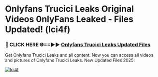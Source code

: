 # Onlyfans Trucici Leaks Original Videos 0nlyFans Leaked - Files Updated! (lci4f)

<h3>🔴 CLICK HERE 🌐==►► <a href="https://tinyurl.com/x26r9saj" rel="nofollow">Onlyfans Trucici Leaks Updated Files</a></h3>

Get Onlyfans Trucici Leaks and all content. Now you can access all videos and pictures of Onlyfans Trucici Leaks. New Updated Files 2025!

[![lci4f](https://i.imgur.com/LkgZPqh.gif)](https://tinyurl.com/x26r9saj)
